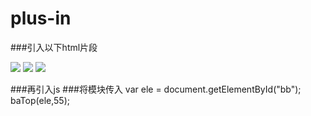 # plus-in
###引入以下html片段
    <div id="bb">
	<div id="li">
		<img src="images/t1.png">
		<img src="images/t2.png">
		<img src="images/t3.png">
	</div>
</div>
###再引入js
    <script src="js/backTop.min.js"></script>
###将模块传入
    var ele = document.getElementById("bb");
baTop(ele,55);
